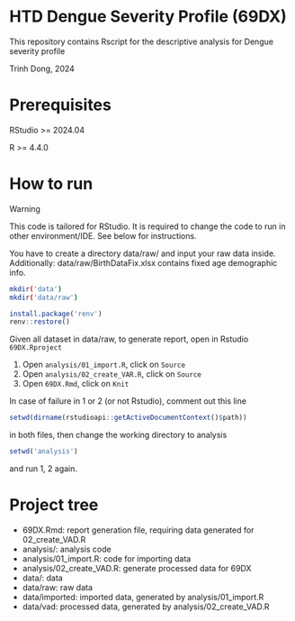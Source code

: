 # HTD Dengue Severity Profile (69DX)

This repository contains Rscript for the descriptive analysis for Dengue severity profile

Trinh Dong, 2024


# Prerequisites

RStudio >= 2024.04

R >= 4.4.0
 
# How to run

> [!WARNING]  
> This code is tailored for RStudio. It is required to change the code to run in other environment/IDE. See below for instructions.

You have to create a directory data/raw/ and input your raw data inside.
Additionally: data/raw/BirthDataFix.xlsx contains fixed age demographic info.


```sh
mkdir('data')
mkdir('data/raw')
```

```r
install.package('renv')
renv::restore()
```

Given all dataset in data/raw, to generate report, open in Rstudio `69DX.Rproject`

1. Open `analysis/01_import.R`, click on `Source`
2. Open `analysis/02_create_VAR.R`, click on `Source`
3. Open `69DX.Rmd`, click on `Knit`

In case of failure in 1 or 2 (or not Rstudio), comment out this line

```r
setwd(dirname(rstudioapi::getActiveDocumentContext()$path))
```

in both files, then change the working directory to analysis

```r
setwd('analysis')
```

and run 1, 2 again.

 # Project tree
 
- 69DX.Rmd: report generation file, requiring data generated for 02_create_VAD.R
- analysis/: analysis code
- analysis/01_import.R: code for importing data
- analysis/02_create_VAD.R: generate processed data for 69DX
- data/: data
- data/raw: raw data
- data/imported: imported data, generated by analysis/01_import.R
- data/vad: processed data, generated by analysis/02_create_VAD.R

